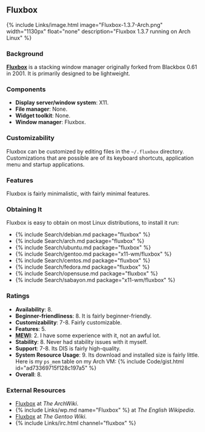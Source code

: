 ## Fluxbox
{% include Links/image.html image="Fluxbox-1.3.7-Arch.png" width="1130px" float="none" description="Fluxbox 1.3.7 running on Arch Linux" %}

### Background
[**Fluxbox**](http://fluxbox.org/) is a stacking window manager originally forked from Blackbox 0.61 in 2001. It is primarily designed to be lightweight.

### Components
* **Display server/window system**: X11.
* **File manager**: None.
* **Widget toolkit**: None.
* **Window manager**: Fluxbox.

### Customizability
Fluxbox can be customized by editing files in the `~/.fluxbox` directory. Customizations that are possible are of its keyboard shortcuts, application menu and startup applications.

### Features
Fluxbox is fairly minimalistic, with fairly minimal features.

### Obtaining It
Fluxbox is easy to obtain on most Linux distributions, to install it run:
* {% include Search/debian.md package="fluxbox" %}
* {% include Search/arch.md package="fluxbox" %}
* {% include Search/ubuntu.md package="fluxbox" %}
* {% include Search/gentoo.md package="x11-wm/fluxbox" %}
* {% include Search/centos.md package="fluxbox" %}
* {% include Search/fedora.md package="fluxbox" %}
* {% include Search/opensuse.md package="fluxbox" %}
* {% include Search/sabayon.md package="x11-wm/fluxbox" %}

### Ratings
* **Availability**: 8.
* **Beginner-friendliness**: 8. It is fairly beginner-friendly.
* **Customizability**: 7-8. Fairly customizable.
* **Features**: 5.
* <abbr title="My Experience With It">**MEWI**</abbr>: 2. I have some experience with it, not an awful lot.
* **Stability**: 8. Never had stability issues with it myself.
* **Support**: 7-8. Its DIS is fairly high-quality.
* **System Resource Usage**: 9. Its download and installed size is fairly little. Here is my `ps_mem` table on my Arch VM: {% include Code/gist.html id="ad73369715f128c197a5" %}
* **Overall**: 8.

### External Resources
* [Fluxbox](https://wiki.archlinux.org/index.php/Fluxbox) at *The ArchWiki*.
* {% include Links/wp.md name="Fluxbox" %} at *The English Wikipedia*.
* [Fluxbox](https://wiki.gentoo.org/wiki/Fluxbox) at *The Gentoo Wiki*.
* {% include Links/irc.html channel="fluxbox" %}
